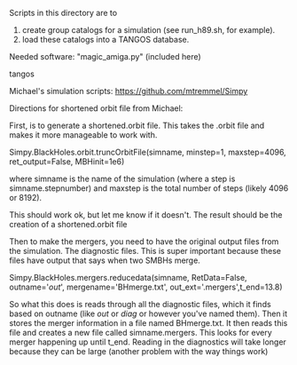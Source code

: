 Scripts in this directory are to
1) create group catalogs for a simulation (see run_h89.sh, for example).
2) load these catalogs into a TANGOS database.

Needed software:
"magic_amiga.py" (included here)


tangos

Michael's simulation scripts: https://github.com/mtremmel/Simpy

Directions for shortened orbit file from Michael:

First, is to generate a shortened.orbit file. This takes the .orbit file
and makes it more manageable to work with.

Simpy.BlackHoles.orbit.truncOrbitFile(simname, minstep=1, maxstep=4096,
				      ret_output=False, MBHinit=1e6)

where simname is the name of the simulation (where a step is simname.stepnumber) and maxstep is the total number of steps (likely 4096 or 8192).

This should work ok, but let me know if it doesn't. The result should be the creation of a shortened.orbit file

Then to make the mergers, you need to have the original output files from the simulation. The diagnostic files. This is super important because these files have output that says when two SMBHs merge.

Simpy.BlackHoles.mergers.reducedata(simname, RetData=False, outname='*out*', mergename='BHmerge.txt', out_ext='.mergers',t_end=13.8)

So what this does is reads through all the diagnostic files, which it finds based on outname (like *out* or *diag* or however you've named them). Then it stores the merger information in a file named BHmerge.txt. It then
reads this file and creates a new file called simname.mergers. This looks for every merger happening up until t_end. Reading in the diagnostics will take longer because they can be large (another problem with the way things work)

